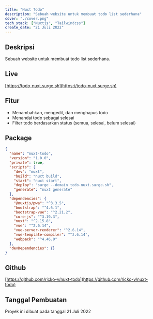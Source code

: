 ```yaml
---
title: "Nuxt Todo"
description: "Sebuah website untuk membuat todo list sederhana"
cover: "./cover.png"
tech_stack: ["Nuxtjs", "Tailwindcss"]
create_date: "21 Juli 2022"
---
```


## Deskripsi
Sebuah website untuk membuat todo list sederhana.

## Live
[https://todo-nuxt.surge.sh](https://todo-nuxt.surge.sh)

## Fitur

- Menambahkan, mengedit, dan menghapus todo
- Menandai todo sebagai selesai
- Filter todo berdasarkan status (semua, selesai, belum selesai)


## Package
```JSON
{
  "name": "nuxt-todo",
  "version": "1.0.0",
  "private": true,
  "scripts": {
    "dev": "nuxt",
    "build": "nuxt build",
    "start": "nuxt start",
    "deploy": "surge --domain todo-nuxt.surge.sh",
    "generate": "nuxt generate"
  },
  "dependencies": {
    "@nuxtjs/pwa": "^3.3.5",
    "bootstrap": "^4.6.1",
    "bootstrap-vue": "^2.21.2",
    "core-js": "^3.19.3",
    "nuxt": "^2.15.8",
    "vue": "^2.6.14",
    "vue-server-renderer": "^2.6.14",
    "vue-template-compiler": "^2.6.14",
    "webpack": "^4.46.0"
  },
  "devDependencies": {}
}
```

## Github
[https://github.com/ricko-v/nuxt-todo](https://github.com/ricko-v/nuxt-todo)

## Tanggal Pembuatan

Proyek ini dibuat pada tanggal 21 Juli 2022